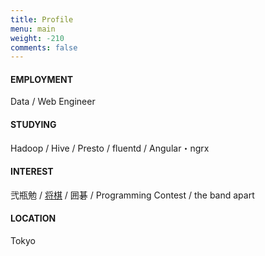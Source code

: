 ```yaml
---
title: Profile
menu: main
weight: -210
comments: false
---
```


#### EMPLOYMENT

Data / Web Engineer

#### STUDYING

Hadoop / Hive / Presto / fluentd / Angular・ngrx

#### INTEREST

弐瓶勉 / [将棋](https://shogiwars.heroz.jp/users/nemu__tsuki) / 囲碁 / Programming Contest / the band apart

#### LOCATION

Tokyo

